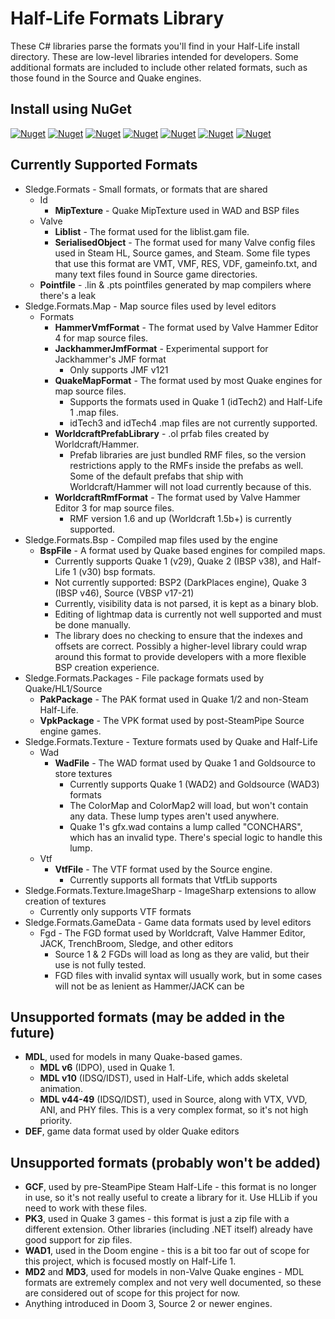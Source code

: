 # Half-Life Formats Library

These C# libraries parse the formats you'll find in your Half-Life install directory. These are low-level libraries intended for developers. Some additional formats are included to include other related formats, such as those found in the Source and Quake engines.

## Install using NuGet

[![Nuget](https://img.shields.io/nuget/v/Sledge.Formats?color=23D132&label=Sledge.Formats&logo=nuget)](https://www.nuget.org/packages/Sledge.Formats/)
[![Nuget](https://img.shields.io/nuget/v/Sledge.Formats.Bsp?color=FB6410&label=Sledge.Formats.Bsp&logo=nuget)](https://www.nuget.org/packages/Sledge.Formats.Bsp/)
[![Nuget](https://img.shields.io/nuget/v/Sledge.Formats.Map?color=277ACE&label=Sledge.Formats.Map&logo=nuget)](https://www.nuget.org/packages/Sledge.Formats.Map/)
[![Nuget](https://img.shields.io/nuget/v/Sledge.Formats.Packages?color=9C23D3&label=Sledge.Formats.Packages&logo=nuget)](https://www.nuget.org/packages/Sledge.Formats.Packages/)
[![Nuget](https://img.shields.io/nuget/v/Sledge.Formats.Texture?color=06CCBB&label=Sledge.Formats.Texture&logo=nuget)](https://www.nuget.org/packages/Sledge.Formats.Texture/)
[![Nuget](https://img.shields.io/nuget/v/Sledge.Formats.Texture.ImageSharp?color=037F73&label=Sledge.Formats.Texture.ImageSharp&logo=nuget)](https://www.nuget.org/packages/Sledge.Formats.Texture.ImageSharp/)
[![Nuget](https://img.shields.io/nuget/v/Sledge.Formats.GameData?color=FF42D9&label=Sledge.Formats.GameData&logo=nuget)](https://www.nuget.org/packages/Sledge.Formats.GameData/)


## Currently Supported Formats

- Sledge.Formats - Small formats, or formats that are shared
    - Id
        - **MipTexture** - Quake MipTexture used in WAD and BSP files
    - Valve
        - **Liblist** - The format used for the liblist.gam file.
        - **SerialisedObject** - The format used for many Valve config files used in Steam HL, Source games, and Steam. Some file types that use this format are VMT, VMF, RES, VDF, gameinfo.txt, and many text files found in Source game directories.
    - **Pointfile** - .lin & .pts pointfiles generated by map compilers where there's a leak
- Sledge.Formats.Map - Map source files used by level editors
    - Formats
        - **HammerVmfFormat** - The format used by Valve Hammer Editor 4 for map source files.
        - **JackhammerJmfFormat** - Experimental support for Jackhammer's JMF format
            - Only supports JMF v121
        - **QuakeMapFormat** - The format used by most Quake engines for map source files.
            - Supports the formats used in Quake 1 (idTech2) and Half-Life 1 .map files.
            - idTech3 and idTech4 .map files are not currently supported.
        - **WorldcraftPrefabLibrary** - .ol prfab files created by Worldcraft/Hammer.
            - Prefab libraries are just bundled RMF files, so the version restrictions apply to the RMFs inside the prefabs as well. Some of the default prefabs that ship with Worldcraft/Hammer will not load currently because of this.
        - **WorldcraftRmfFormat** - The format used by Valve Hammer Editor 3 for map source files.
            - RMF version 1.6 and up (Worldcraft 1.5b+) is currently supported.
- Sledge.Formats.Bsp - Compiled map files used by the engine
    - **BspFile** - A format used by Quake based engines for compiled maps.
        - Currently supports Quake 1 (v29), Quake 2 (IBSP v38), and Half-Life 1 (v30) bsp formats.
        - Not currently supported: BSP2 (DarkPlaces engine), Quake 3 (IBSP v46), Source (VBSP v17-21)
        - Currently, visibility data is not parsed, it is kept as a binary blob.
        - Editing of lightmap data is currently not well supported and must be done manually.
        - The library does no checking to ensure that the indexes and offsets are correct. Possibly a higher-level library could wrap around this format to provide developers with a more flexible BSP creation experience.
- Sledge.Formats.Packages - File package formats used by Quake/HL1/Source
    - **PakPackage** - The PAK format used in Quake 1/2 and non-Steam Half-Life.
    - **VpkPackage** - The VPK format used by post-SteamPipe Source engine games.
- Sledge.Formats.Texture - Texture formats used by Quake and Half-Life
    - Wad
        - **WadFile** - The WAD format used by Quake 1 and Goldsource to store textures
            - Currently supports Quake 1 (WAD2) and Goldsource (WAD3) formats
            - The ColorMap and ColorMap2 will load, but won't contain any data. These lump types aren't used anywhere.
            - Quake 1's gfx.wad contains a lump called "CONCHARS", which has an invalid type. There's special logic to handle this lump.
    - Vtf
        - **VtfFile** - The VTF format used by the Source engine.
            - Currently supports all formats that VtfLib supports
- Sledge.Formats.Texture.ImageSharp - ImageSharp extensions to allow creation of textures
    - Currently only supports VTF formats
- Sledge.Formats.GameData - Game data formats used by level editors
    - Fgd - The FGD format used by Worldcraft, Valve Hammer Editor, JACK, TrenchBroom, Sledge, and other editors
        - Source 1 & 2 FGDs will load as long as they are valid, but their use is not fully tested.
        - FGD files with invalid syntax will usually work, but in some cases will not be as lenient as Hammer/JACK can be

## Unsupported formats (may be added in the future)

- **MDL**, used for models in many Quake-based games.
    - **MDL v6** (IDPO), used in Quake 1.
    - **MDL v10** (IDSQ/IDST), used in Half-Life, which adds skeletal animation.
    - **MDL v44-49** (IDSQ/IDST), used in Source, along with VTX, VVD, ANI, and PHY files. This is a very complex format, so it's not high priority.
- **DEF**, game data format used by older Quake editors

## Unsupported formats (probably won't be added)

- **GCF**, used by pre-SteamPipe Steam Half-Life - this format is no longer in use, so it's not really useful to create a library for it. Use HLLib if you need to work with these files.
- **PK3**, used in Quake 3 games - this format is just a zip file with a different extension. Other libraries (including .NET itself) already have good support for zip files.
- **WAD1**, used in the Doom engine - this is a bit too far out of scope for this project, which is focused mostly on Half-Life 1.
- **MD2** and **MD3**, used for models in non-Valve Quake engines - MDL formats are extremely complex and not very well documented, so these are considered out of scope for this project for now.
- Anything introduced in Doom 3, Source 2 or newer engines.

